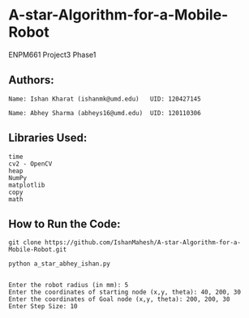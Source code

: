 # A-star-Algorithm-for-a-Mobile-Robot
ENPM661 Project3 Phase1


## Authors:

    Name: Ishan Kharat (ishanmk@umd.edu)   UID: 120427145

    Name: Abhey Sharma (abheys16@umd.edu)  UID: 120110306




## Libraries Used:

    time
    cv2 - OpenCV
    heap
    NumPy
    matplotlib
    copy
    math



## How to Run the Code:

    git clone https://github.com/IshanMahesh/A-star-Algorithm-for-a-Mobile-Robot.git

    python a_star_abhey_ishan.py


    Enter the robot radius (in mm): 5
    Enter the coordinates of starting node (x,y, theta): 40, 200, 30
    Enter the coordinates of Goal node (x,y, theta): 200, 200, 30
    Enter Step Size: 10
    
